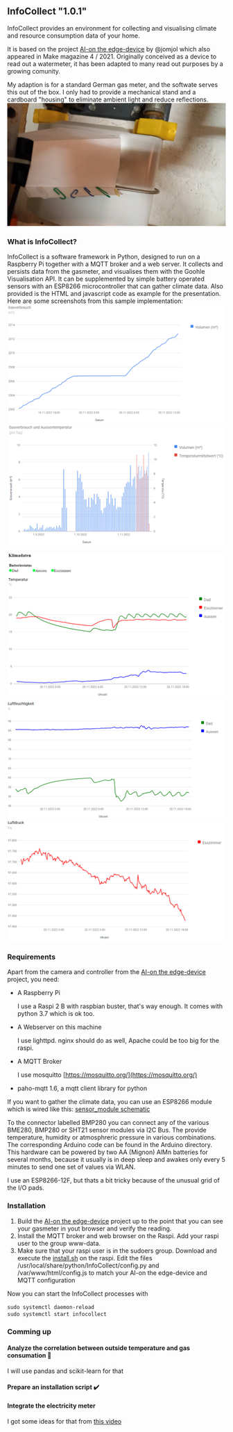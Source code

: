 ## InfoCollect <!--Version=-->"1.0.1"
InfoCollect provides an environment for collecting and visualising climate and resource consumption data of your home. 

It is based on the project [AI-on the edge-device](https://github.com/jomjol/AI-on-the-edge-device) by @jomjol which also appeared in Make magazine 4 / 2021.
Originally conceived as a device to read out a watermeter, it has been adapted to many read out purposes by a growing comunity. 

My adaption is for a standard German gas meter, and the softwate serves this out of the box. I only had to provide a mechanical stand and a cardboard "housing" to eliminate ambient light and reduce reflections.
![cardboard housing](/assets/20221119_165635.jpg)

### What is InfoCollect?
InfoCollect is a software framework in Python, designed to run on a Raspberry Pi together with a MQTT broker and a web server. It collects and persists data from the gasmeter, and visualises them with the Goohle 
Visualisation API. It can be supplemented by simple battery operated sensors with an ESP8266 microcontroller that can gather climate data. Also provided is the HTML and javascript code as example
for the presentation. Here are some screenshots from this sample implementation:
![gas consumation daily](/assets/gas_daily.png)
![gas and temperature combined](/assets/gas_temp.png)

![temperature](/assets/temp.png)
![humidity](/assets/humidity.png)
![pressure](/assets/pressure.png)

### Requirements
Apart from the camera and controller from the [AI-on the edge-device](https://github.com/jomjol/AI-on-the-edge-device) project, you need:
- A Raspberry Pi
	
	I use a Raspi 2 B with raspbian buster, that's way enough. It comes with python 3.7 which is ok too.
- A Webserver on this machine
	
	I use lighttpd. nginx should do as well, Apache could be too big for the raspi.
- A MQTT Broker
	
	I use mosquitto [https://mosquitto.org/](https://mosquitto.org/)
- paho-mqtt 1.6, a mqtt client library for python

If you want to gather the climate data, you can use an ESP8266 module which is wired like this: [sensor_module schematic](/assets/sensor_module.pdf)

To the connector labelled BMP280 you can connect any of the various BME280, BMP280 or SHT21 sensor modules via I2C Bus. The provide temperature, humidity or atmosphreric pressure in
various combinations. The corresponding Arduino code can be found in the Arduino directory. This hardware can be powered by two AA (Mignon) AlMn  batteries for several months, because
it usually is in deep sleep and awakes only every 5 minutes to send one set of values via WLAN.

I use an ESP8266-12F, but thats a bit tricky because of the unusual grid of the I/O pads.

### Installation
1. Build the [AI-on the edge-device](https://github.com/jomjol/AI-on-the-edge-device) project up to the point that you can see your gasmeter in yout browser and verify
the reading.
2. Install the MQTT broker and web browser on the Raspi. Add your raspi user to the group www-data.
3. Make sure that your raspi user is in the sudoers group. Download and execute the [install.sh](/assets/install.sh) on the raspi.
   Edit the files /usr/local/share/python/InfoCollect/config.py and /var/www/html/config.js to match your AI-on the edge-device and MQTT configuration 

Now you can start the InfoCollect processes with
```
sudo systemctl daemon-reload
sudo systemctl start infocollect
```


### Comming up
#### Analyze the correlation between outside temperature and gas consumation :construction_worker:
I will use pandas and scikit-learn for that
#### Prepare an installation script :heavy_check_mark:
#### Integrate the electricity meter
I got some ideas for that from [this video](https://www.youtube.com/watch?v=l99ZXvqqBRY&list=FLW6Zg6QSCuyhSc68cUOKlCA&index=1&t=1115s)



